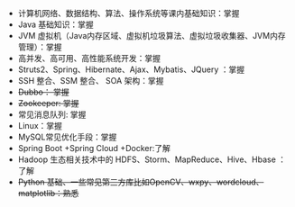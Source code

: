 

* 计算机网络、数据结构、算法、操作系统等课内基础知识：掌握
* Java 基础知识：掌握
* JVM 虚拟机（Java内存区域、虚拟机垃圾算法、虚拟垃圾收集器、JVM内存管理）：掌握
* 高并发、高可用、高性能系统开发：掌握
* Struts2、Spring、Hibernate、Ajax、Mybatis、JQuery ：掌握
* SSH 整合、SSM 整合、 SOA 架构：掌握
* ~~Dubbo： 掌握~~
* ~~Zookeeper: 掌握~~
* 常见消息队列: 掌握
* Linux：掌握
* MySQL常见优化手段：掌握
* Spring Boot +Spring Cloud +Docker:了解
* Hadoop 生态相关技术中的 HDFS、Storm、MapReduce、Hive、Hbase ：了解
* ~~Python 基础、一些常见第三方库比如OpenCV、wxpy、wordcloud、matplotlib：熟悉~~